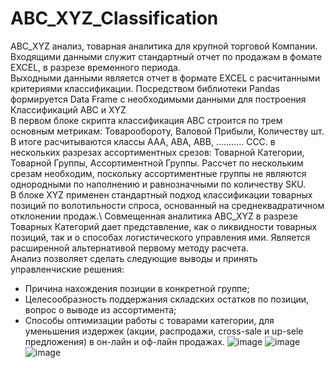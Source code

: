 # ABC_XYZ_Classification
ABC_XYZ анализ, товарная аналитика для крупной торговой Компании. Входящими данными служит стандартный отчет по продажам в фомате EXCEL, в разрезе временного периода.\
Выходными данными является отчет в формате EXCEL с расчитанными критериями классификации. 
Посредством библиотеки Pandas формируется Data Frame с необходимыми данными для построения Классификаций ABC и XYZ\
В первом блоке скрипта классификация ABC строится по трем основным метрикам: Товарообороту, Валовой Прибыли, Количеству шт.\
В итоге расчитываются классы AAA, ABA, ABB, ........... CCC. в нескольких разрезах ассортиментных срезов: Товарной Категории, Товарной Группы, Ассортиментной Группы. 
Рассчет по нескольким срезам необходим, поскольку ассортиментные группы не являются однородными по наполнению и равнозначными по количеству SKU.\
В блоке XYZ применен стандартный подход классификации товарных позиций по волотильности спроса, основанный на среднеквадратичном отклонении продаж.\ 
Совмещенная аналитика ABC_XYZ в разрезе Товарных Категорий дает представление, как о ликвидности товарных позиций, так и о способах логистического управления ими. Является расширенной альтернативой первому 
методу расчета.\
Анализ позволяет сделать следующие выводы и принять управленчиские решения:
- Причина нахождения позиции в конкретной группе;
- Целесообразность поддержания складских остатков по позиции, вопрос о выводе из ассортимента;
- Способы оптимизации работы с товарами  категории, для уменьшения издержек (акции, распродажи, cross-sale и up-sele предложения) в он-лайн и оф-лайн продажах.
 ![image](https://github.com/VyacheslavGusev/ABC_XYZ_Classification/assets/117516863/4bd5726f-f07d-4860-96ae-831e4908739a)
 ![image](https://github.com/VyacheslavGusev/ABC_XYZ_Classification/assets/117516863/c7d7eed1-59cc-4edc-bd15-82c69862a02e)
 ![image](https://github.com/VyacheslavGusev/ABC_XYZ_Classification/assets/117516863/a32ac7ce-7275-4123-872f-ef01e55687f3)




